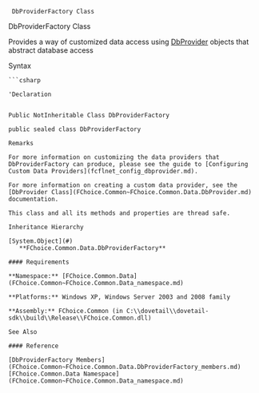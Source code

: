 ﻿     DbProviderFactory Class                                                   

DbProviderFactory Class

Provides a way of customized data access using [DbProvider](FChoice.Common~FChoice.Common.Data.DbProvider.md) objects that abstract database access

Syntax

```vbnet
```csharp

'Declaration
 

Public NotInheritable Class DbProviderFactory 

public sealed class DbProviderFactory 

Remarks

For more information on customizing the data providers that DbProviderFactory can produce, please see the guide to [Configuring Custom Data Providers](fcflnet_config_dbprovider.md).

For more information on creating a custom data provider, see the [DbProvider Class](FChoice.Common~FChoice.Common.Data.DbProvider.md) documentation.

This class and all its methods and properties are thread safe.

Inheritance Hierarchy

[System.Object](#)  
   **FChoice.Common.Data.DbProviderFactory**  

#### Requirements

**Namespace:** [FChoice.Common.Data](FChoice.Common~FChoice.Common.Data_namespace.md)

**Platforms:** Windows XP, Windows Server 2003 and 2008 family

**Assembly:** FChoice.Common (in C:\\dovetail\\dovetail-sdk\\build\\Release\\FChoice.Common.dll)

See Also

#### Reference

[DbProviderFactory Members](FChoice.Common~FChoice.Common.Data.DbProviderFactory_members.md)  
[FChoice.Common.Data Namespace](FChoice.Common~FChoice.Common.Data_namespace.md)